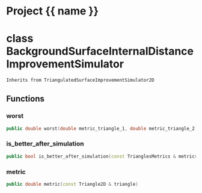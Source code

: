 <script setup>
import {useRoute} from 'vitepress'
const {path} = useRoute()
const tokens = path.split('/')
const words = tokens[2].split('-');
for (let i = 0; i < words.length; i++) {
    words[i] = words[i].charAt(0).toUpperCase() + words[i].slice(1);
    words[i] = words[i].replace('geode', 'Geode')
}
const name = words.join('-');
</script>
# Project {{ name }}

# class BackgroundSurfaceInternalDistanceImprovementSimulator


```cpp
Inherits from TriangulatedSurfaceImprovementSimulator2D
```



## Functions

### worst

```cpp
public double worst(double metric_triangle_1, double metric_triangle_2)
```


### is_better_after_simulation

```cpp
public bool is_better_after_simulation(const TrianglesMetrics & metrics)
```


### metric

```cpp
public double metric(const Triangle2D & triangle)
```




